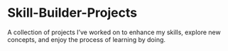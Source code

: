 # Skill-Builder-Projects

A collection of projects I’ve worked on to enhance my skills, explore new concepts, and enjoy the process of learning by doing.

